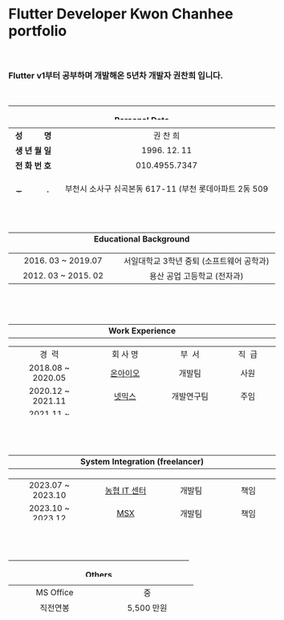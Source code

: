 <h1 style="text-align: left;">Flutter Developer Kwon Chanhee portfolio</h1>
<p>&nbsp;</p>
<h3>Flutter v1부터 공부하며 개발해온 5년차 개발자 권찬희 입니다.</h3>
<p>&nbsp;</p>
<table style="height: 28px; width: 532px;" border="0">
<tbody>
<tr>
<td style="width: 522px;">
<p class="p1" style="text-align: center;"><strong>Personal Data</strong></p>
</td>
</tr>
</tbody>
</table>
<table style="height: 129px; width: 531.961px;">
<tbody>
<tr>
<td style="width: 85px; text-align: center;"><strong>성&nbsp; &nbsp; &nbsp; &nbsp; &nbsp; 명</strong></td>
<td style="width: 426.961px; text-align: center;">권 찬 희</td>
</tr>
<tr>
<td style="width: 85px; text-align: center;"><strong>생 년 월 일</strong></td>
<td style="width: 426.961px; text-align: center;">1996. 12. 11</td>
</tr>
<tr>
<td style="width: 85px; text-align: center;"><strong>전 화 번 호</strong></td>
<td style="width: 426.961px; text-align: center;">010.4955.7347</td>
</tr>
<tr>
<td style="width: 85px; text-align: center;"><strong>주&nbsp; &nbsp; &nbsp; &nbsp;  &nbsp; 소</strong></td>
<td style="width: 426.961px; text-align: center;">
<p>부천시 소사구 심곡본동 617-11&nbsp;(부천 롯데아파트 2동 509호)</p>
</td>
</tr>
<tr>
<td style="width: 85px; text-align: center;"><strong>병&nbsp; &nbsp; &nbsp; &nbsp;  &nbsp; 역</strong></td>
<td style="width: 426.961px; text-align: center;">육군 병장 전역 (2016.10 ~ 2018.07)</td>
</tr>
</tbody>
</table>
<p>&nbsp;</p>
<p>&nbsp;</p>
<table style="height: 25px; width: 532px;">
<tbody>
<tr>
<td style="width: 522px; text-align: center;"><strong>Educational Background</strong></td>
</tr>
</tbody>
</table>
<table style="height: 62px; width: 532px;">
<tbody>
<tr>
<td style="width: 206.656px; text-align: center;">2016. 03 ~ 2019.07</td>
<td style="width: 307.344px; text-align: center;">서일대학교 3학년 중퇴 (소프트웨어 공학과)</td>
</tr>
<tr>
<td style="width: 206.656px; text-align: center;">2012. 03 ~ 2015. 02</td>
<td style="width: 307.344px; text-align: center;">용산 공업 고등학교 (전자과)</td>
</tr>
</tbody>
</table>
<p>&nbsp;</p>
<p>&nbsp;</p>
<table style="width: 533px;">
<tbody>
<tr>
<td style="width: 523px; text-align: center;"><strong>Work Experience</strong></td>
</tr>
</tbody>
</table>
<table style="height: 137px; width: 533px;">
<tbody>
<tr>
<td style="width: 154px; text-align: center;">경&nbsp; 력</td>
<td style="width: 133.125px; text-align: center;">회 사 명</td>
<td style="width: 110.875px; text-align: center;">부&nbsp; 서</td>
<td style="width: 102px; text-align: center;">직&nbsp; 급</td>
</tr>
<tr>
<td style="width: 154px; text-align: center;">2018.08 ~ 2020.05</td>
<td style="width: 133.125px; text-align: center;"><a href="https://github.com/chanheeKwon/chanheeKwon_portfolio/tree/main/Work%20Experience/%EC%98%A8%EC%95%84%EC%9D%B4%EC%98%A4">온아이오</a></td>
<td style="width: 110.875px; text-align: center;">개발팀</td>
<td style="width: 102px; text-align: center;">사원</td>
</tr>
<tr>
<td style="width: 154px; text-align: center;">2020.12 ~ 2021.11</td>
<td style="width: 133.125px; text-align: center;"><a href="https://github.com/chanheeKwon/chanheeKwon_portfolio/tree/main/Work%20Experience/%EB%84%B7%EB%AF%B9%EC%8A%A4">넷믹스</a></td>
<td style="width: 110.875px; text-align: center;">개발연구팀</td>
<td style="width: 102px; text-align: center;">주임</td>
</tr>
<tr>
<td style="width: 154px; text-align: center;">2021.11 ~ 2022.10</td>
<td style="width: 133.125px; text-align: center;"><a href="https://github.com/chanheeKwon/chanheeKwon_portfolio/tree/main/Work%20Experience/%ED%94%BC%ED%94%8C%EC%95%A4%EC%9E%A1">피플앤잡</a></td>
<td style="width: 110.875px; text-align: center;">개발팀</td>
<td style="width: 102px; text-align: center;">대리</td>
</tr>
<tr>
<td style="width: 154px; text-align: center;">2022.10 ~ 2023.06</td>
<td style="width: 133.125px; text-align: center;"><a href="https://github.com/chanheeKwon/chanheeKwon_portfolio/tree/main/Work%20Experience/%EB%8D%94%EC%9A%B0%EB%A6%AC%EC%83%B5">더우리샵</a></td>
<td style="width: 110.875px; text-align: center;">개발팀</td>
<td style="width: 102px; text-align: center;">대리</td>
</tr>
</tbody>
</table>
<p>&nbsp;</p>
<p>&nbsp;</p>
<table style="height: 31px; width: 533px;">
<tbody>
<tr>
<td style="width: 523px; text-align: center;"><strong>System Integration (freelancer)</strong></td>
</tr>
</tbody>
</table>
<table style="height: 83px; width: 533px;">
<tbody>
<tr>
<td style="width: 155px; text-align: center;">2023.07 ~ 2023.10</td>
<td style="width: 134px; text-align: center;"><a href="https://github.com/chanheeKwon/chanheeKwon_portfolio/blob/main/System%20Integration/%EB%86%8D%ED%98%91%20%ED%95%98%EB%82%98%EB%A1%9C%EB%A7%88%ED%8A%B8">농협 IT 센터</a></td>
<td style="width: 112.492px; text-align: center;">개발팀</td>
<td style="width: 100.508px; text-align: center;">책임</td>
</tr>
<tr>
<td style="width: 155px; text-align: center;">2023.10 ~ 2023.12</td>
<td style="width: 134px; text-align: center;"><a href="https://github.com/chanheeKwon/chanheeKwon_portfolio/blob/main/System%20Integration/coin%20wallet">MSX</a></td>
<td style="width: 112.492px; text-align: center;">개발팀</td>
<td style="width: 100.508px; text-align: center;">책임</td>
</tr>
<tr>
<td style="width: 155px; text-align: center;">2023.12 ~ 2024.01</td>
<td style="width: 134px; text-align: center;"><a href="https://github.com/chanheeKwon/chanheeKwon_portfolio/blob/main/System%20Integration/%EC%A0%84%EA%B8%B0%EC%B0%A8%20%EC%B6%A9%EC%A0%84%EC%95%B1">현대 오일 뱅크</a></td>
<td style="width: 112.492px; text-align: center;">개발팀</td>
<td style="width: 100.508px; text-align: center;">책임</td>
</tr>
<tr>
<td style="width: 155px; text-align: center;">2024.01 ~ 2024. 03</td>
<td style="width: 134px; text-align: center;"><a href="https://github.com/chanheeKwon/chanheeKwon_portfolio/blob/main/System%20Integration/The%20red">어거스트랩</a></td>
<td style="width: 112.492px; text-align: center;">개발팀</td>
<td style="width: 100.508px; text-align: center;">책임</td>
</tr>
</tbody>
</table>
<p>&nbsp;</p>
<p>&nbsp;</p>
<table style="height: 33px;" width="354">
<tbody>
<tr style="height: 29px;">
<td style="width: 344px; height: 29px;">
<p class="p1" style="text-align: center;"><strong>Others</strong></p>
</td>
</tr>
</tbody>
</table>
<table style="height: 54px;" width="353">
<tbody>
<tr>
<td style="width: 168.5px; text-align: center;">MS Office</td>
<td style="width: 168.5px; text-align: center;">중</td>
</tr>
<tr>
<td style="width: 168.5px; text-align: center;">직전연봉</td>
<td style="width: 168.5px; text-align: center;">5,500 만원</td>
</tr>
<tr>
<td style="width: 168.5px; text-align: center;">프리랜서 월 단가</td>
<td style="width: 168.5px; text-align: center;">550 ~ 600 만원</td>
</tr>
</tbody>
</table>
